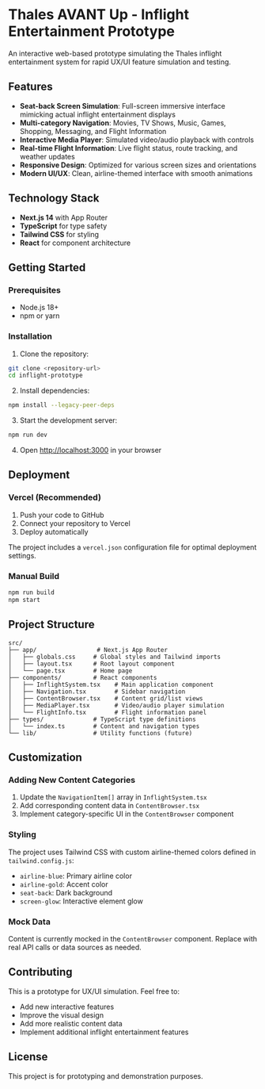 # Thales AVANT Up - Inflight Entertainment Prototype

An interactive web-based prototype simulating the Thales inflight entertainment system for rapid UX/UI feature simulation and testing.

## Features

- **Seat-back Screen Simulation**: Full-screen immersive interface mimicking actual inflight entertainment displays
- **Multi-category Navigation**: Movies, TV Shows, Music, Games, Shopping, Messaging, and Flight Information
- **Interactive Media Player**: Simulated video/audio playback with controls
- **Real-time Flight Information**: Live flight status, route tracking, and weather updates
- **Responsive Design**: Optimized for various screen sizes and orientations
- **Modern UI/UX**: Clean, airline-themed interface with smooth animations

## Technology Stack

- **Next.js 14** with App Router
- **TypeScript** for type safety
- **Tailwind CSS** for styling
- **React** for component architecture

## Getting Started

### Prerequisites

- Node.js 18+ 
- npm or yarn

### Installation

1. Clone the repository:
```bash
git clone <repository-url>
cd inflight-prototype
```

2. Install dependencies:
```bash
npm install --legacy-peer-deps
```

3. Start the development server:
```bash
npm run dev
```

4. Open [http://localhost:3000](http://localhost:3000) in your browser

## Deployment

### Vercel (Recommended)

1. Push your code to GitHub
2. Connect your repository to Vercel
3. Deploy automatically

The project includes a `vercel.json` configuration file for optimal deployment settings.

### Manual Build

```bash
npm run build
npm start
```

## Project Structure

```
src/
├── app/                 # Next.js App Router
│   ├── globals.css     # Global styles and Tailwind imports
│   ├── layout.tsx      # Root layout component
│   └── page.tsx        # Home page
├── components/         # React components
│   ├── InflightSystem.tsx    # Main application component
│   ├── Navigation.tsx        # Sidebar navigation
│   ├── ContentBrowser.tsx    # Content grid/list views
│   ├── MediaPlayer.tsx       # Video/audio player simulation
│   └── FlightInfo.tsx        # Flight information panel
├── types/              # TypeScript type definitions
│   └── index.ts        # Content and navigation types
└── lib/                # Utility functions (future)
```

## Customization

### Adding New Content Categories

1. Update the `NavigationItem[]` array in `InflightSystem.tsx`
2. Add corresponding content data in `ContentBrowser.tsx`
3. Implement category-specific UI in the `ContentBrowser` component

### Styling

The project uses Tailwind CSS with custom airline-themed colors defined in `tailwind.config.js`:

- `airline-blue`: Primary airline color
- `airline-gold`: Accent color
- `seat-back`: Dark background
- `screen-glow`: Interactive element glow

### Mock Data

Content is currently mocked in the `ContentBrowser` component. Replace with real API calls or data sources as needed.

## Contributing

This is a prototype for UX/UI simulation. Feel free to:

- Add new interactive features
- Improve the visual design
- Add more realistic content data
- Implement additional inflight entertainment features

## License

This project is for prototyping and demonstration purposes.
